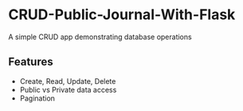 # CRUD-Public-Journal-With-Flask
A simple CRUD app demonstrating database operations

## Features
- Create, Read, Update, Delete
- Public vs Private data access
- Pagination
